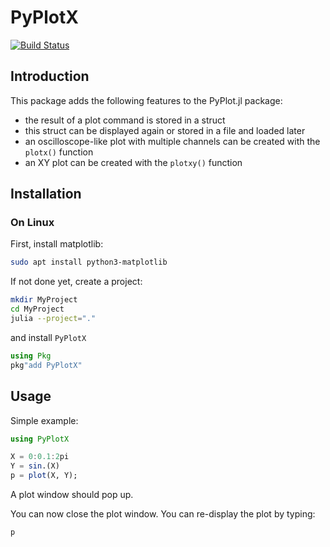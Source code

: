 # PyPlotX

[![Build Status](https://github.com/aenarete/PyPlotX.jl/actions/workflows/CI.yml/badge.svg?branch=main)](https://github.com/aenarete/PyPlotX.jl/actions/workflows/CI.yml?query=branch%3Amain)

## Introduction

This package adds the following features to the PyPlot.jl package:

- the result of a plot command is stored in a struct
- this struct can be displayed again or stored in a file and loaded later
- an oscilloscope-like plot with multiple channels can be created
  with the `plotx()` function
- an XY plot can be created with the `plotxy()` function

## Installation
### On Linux
First, install matplotlib:
```bash
sudo apt install python3-matplotlib
```
If not done yet, create a project:
```bash
mkdir MyProject
cd MyProject
julia --project="."
```
and install `PyPlotX`
```julia
using Pkg
pkg"add PyPlotX"
```

## Usage

Simple example:
```julia
using PyPlotX

X = 0:0.1:2pi
Y = sin.(X)
p = plot(X, Y);
```
A plot window should pop up.

You can now close the plot window.
You can re-display the plot by typing:
```julia
p
```
